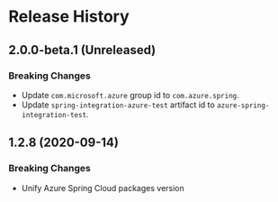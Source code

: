 # Release History

## 2.0.0-beta.1 (Unreleased)
### Breaking Changes
- Update `com.microsoft.azure` group id to `com.azure.spring`.
- Update `spring-integration-azure-test` artifact id to `azure-spring-integration-test`.

## 1.2.8 (2020-09-14)
### Breaking Changes
- Unify Azure Spring Cloud packages version
